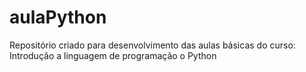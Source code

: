 # aulaPython
Repositório criado para desenvolvimento das aulas básicas do curso: Introdução a linguagem de programação o Python
